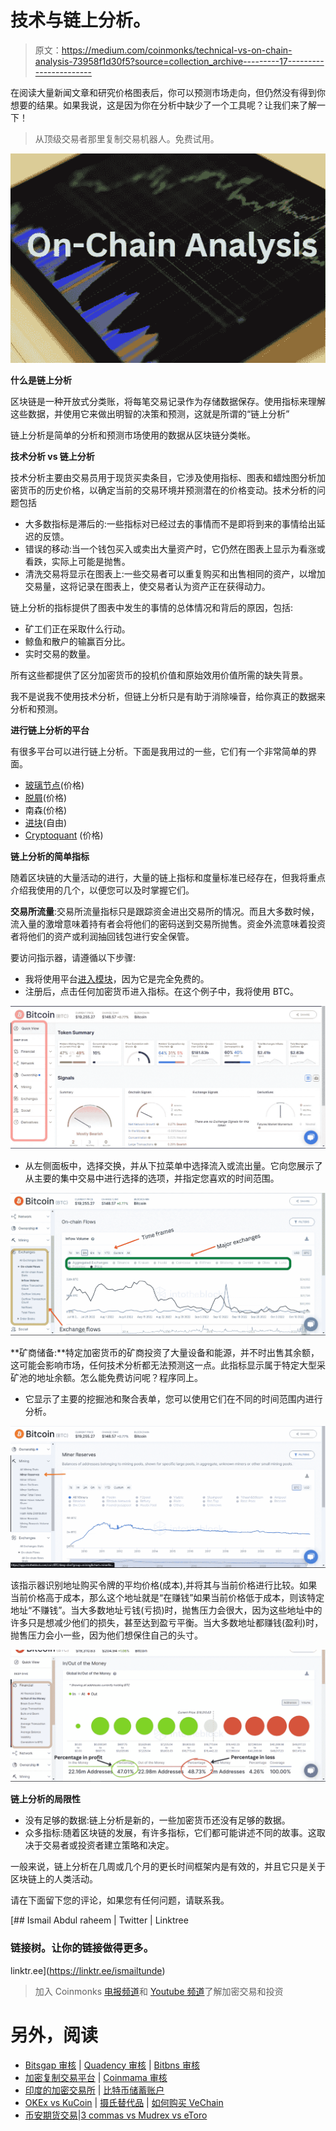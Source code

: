 # 技术与链上分析。

> 原文：<https://medium.com/coinmonks/technical-vs-on-chain-analysis-73958f1d30f5?source=collection_archive---------17----------------------->

在阅读大量新闻文章和研究价格图表后，你可以预测市场走向，但仍然没有得到你想要的结果。如果我说，这是因为你在分析中缺少了一个工具呢？让我们来了解一下！

> 从顶级交易者那里复制交易机器人。免费试用。

![](img/2df066acdd201c0c18ebb5a592cfd390.png)

**什么是链上分析**

区块链是一种开放式分类账，将每笔交易记录作为存储数据保存。使用指标来理解这些数据，并使用它来做出明智的决策和预测，这就是所谓的“链上分析”

链上分析是简单的分析和预测市场使用的数据从区块链分类帐。

**技术分析 vs 链上分析**

技术分析主要由交易员用于现货买卖条目，它涉及使用指标、图表和蜡烛图分析加密货币的历史价格，以确定当前的交易环境并预测潜在的价格变动。技术分析的问题包括

*   大多数指标是滞后的:一些指标对已经过去的事情而不是即将到来的事情给出延迟的反馈。
*   错误的移动:当一个钱包买入或卖出大量资产时，它仍然在图表上显示为看涨或看跌，实际上可能是抛售。
*   清洗交易将显示在图表上:一些交易者可以重复购买和出售相同的资产，以增加交易量，这将记录在图表上，使交易者认为资产正在获得动力。

链上分析的指标提供了图表中发生的事情的总体情况和背后的原因，包括:

*   矿工们正在采取什么行动。
*   鲸鱼和散户的输赢百分比。
*   实时交易的数量。

所有这些都提供了区分加密货币的投机价值和原始效用价值所需的缺失背景。

我不是说我不使用技术分析，但链上分析只是有助于消除噪音，给你真正的数据来分析和预测。

**进行链上分析的平台**

有很多平台可以进行链上分析。下面是我用过的一些，它们有一个非常简单的界面。

*   [玻璃节点](https://studio.glassnode.com/)(价格)
*   [脱屑](https://defillama.com/)(价格)
*   南森(价格)
*   [进块](https://app.intotheblock.com/)(自由)
*   [Cryptoquant](https://cryptoquant.com/sign-up?my-friend=dNeWfRUdA) (价格)

**链上分析的简单指标**

随着区块链的大量活动的进行，大量的链上指标和度量标准已经存在，但我将重点介绍我使用的几个，以便您可以及时掌握它们。

**交易所流量**:交易所流量指标只是跟踪资金进出交易所的情况。而且大多数时候，流入量的激增意味着持有者会将他们的密码送到交易所抛售。资金外流意味着投资者将他们的资产或利润抽回钱包进行安全保管。

要访问指示器，请遵循以下步骤:

*   我将使用平台[进入模块](https://app.intotheblock.com/)，因为它是完全免费的。
*   注册后，点击任何加密货币进入指标。在这个例子中，我将使用 BTC。

![](img/d76475822bbc5411df0a12874b6fcb26.png)

*   从左侧面板中，选择交换，并从下拉菜单中选择流入或流出量。它向您展示了从主要的集中交易中进行选择的选项，并指定您喜欢的时间范围。

![](img/1492fdef13667f6e766e80b4daedfc24.png)

**矿商储备:**特定加密货币的矿商投资了大量设备和能源，并不时出售其余额，这可能会影响市场，任何技术分析都无法预测这一点。此指标显示属于特定大型采矿池的地址余额。怎么能免费访问呢？程序同上。

*   它显示了主要的挖掘池和聚合表单，您可以使用它们在不同的时间范围内进行分析。

![](img/a32e2a3ffcb77f370ba2928a95d82cd7.png)

该指示器识别地址购买令牌的平均价格(成本),并将其与当前价格进行比较。如果当前价格高于成本，那么这个地址就是“在赚钱”如果当前价格低于成本，则该特定地址“不赚钱”。当大多数地址亏钱(亏损)时，抛售压力会很大，因为这些地址中的许多只是想减少他们的损失，甚至达到盈亏平衡。当大多数地址都赚钱(盈利)时，抛售压力会小一些，因为他们想保住自己的头寸。

![](img/26f7ac997f6c73d704819b42e6f4fabd.png)

**链上分析的局限性**

*   没有足够的数据:链上分析是新的，一些加密货币还没有足够的数据。
*   众多指标:随着区块链的发展，有许多指标，它们都可能讲述不同的故事。这取决于交易者或投资者建立策略和决定。

一般来说，链上分析在几周或几个月的更长时间框架内是有效的，并且它只是关于区块链上的人类活动。

请在下面留下您的评论，如果您有任何问题，请联系我。

[](https://linktr.ee/ismailtunde) [## Ismail Abdul raheem | Twitter | Linktree

### 链接树。让你的链接做得更多。

linktr.ee](https://linktr.ee/ismailtunde) 

> 加入 Coinmonks [电报频道](https://t.me/coincodecap)和 [Youtube 频道](https://www.youtube.com/c/coinmonks/videos)了解加密交易和投资

# 另外，阅读

*   [Bitsgap 审核](/coinmonks/bitsgap-review-a-crypto-trading-bot-that-makes-easy-money-a5d88a336df2) | [Quadency 审核](/coinmonks/quadency-review-a-crypto-trading-automation-platform-3068eaa374e1) | [Bitbns 审核](/coinmonks/bitbns-review-38256a07e161)
*   [加密复制交易平台](/coinmonks/top-10-crypto-copy-trading-platforms-for-beginners-d0c37c7d698c) | [Coinmama 审核](/coinmonks/coinmama-review-ace5641bde6e)
*   [印度的加密交易所](/coinmonks/bitcoin-exchange-in-india-7f1fe79715c9) | [比特币储蓄账户](/coinmonks/bitcoin-savings-account-e65b13f92451)
*   [OKEx vs KuCoin](https://coincodecap.com/okex-kucoin) | [摄氏替代品](https://coincodecap.com/celsius-alternatives) | [如何购买 VeChain](https://coincodecap.com/buy-vechain)
*   [币安期货交易](https://coincodecap.com/binance-futures-trading)|[3 commas vs Mudrex vs eToro](https://coincodecap.com/mudrex-3commas-etoro)